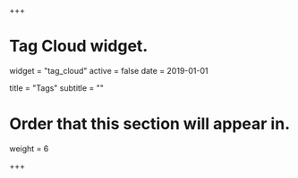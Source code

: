 +++
# Tag Cloud widget.
widget = "tag_cloud"
active = false
date = 2019-01-01

title = "Tags"
subtitle = ""

# Order that this section will appear in.
weight = 6

+++
